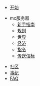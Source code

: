 <!-- _navbar.md -->
* [开始](/)
- mc服务器
	* [新手指南](/mc/join)
	* [规则](/mc/rule)
	* [世界](/mc/world)
	* [经济](/mc/eco)
	* [指令](/mc/cmd_list)
	* [传送信标](/mc/beacon)
* [社区](/community)
* [事纪](/history)
* [FAQ](/faq)